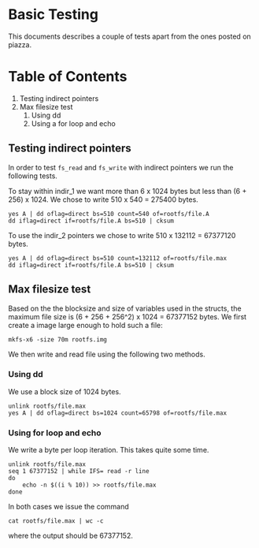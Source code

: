 Basic Testing
=============
This documents describes a couple of tests apart from the ones posted on piazza.

# Table of Contents
1. Testing indirect pointers
2. Max filesize test
    1. Using dd
    2. Using a for loop and echo

## Testing indirect pointers
In order to test `fs_read` and `fs_write` with indirect pointers we run the
following tests.

To stay within indir_1 we want more than 6 x 1024 bytes
but less than (6 + 256) x 1024. We chose to write 510 x 540 = 275400 bytes.
```
yes A | dd oflag=direct bs=510 count=540 of=rootfs/file.A
dd iflag=direct if=rootfs/file.A bs=510 | cksum
```
To use the indir_2 pointers we chose to write 510 x 132112 = 67377120 bytes.
```
yes A | dd oflag=direct bs=510 count=132112 of=rootfs/file.max
dd iflag=direct if=rootfs/file.A bs=510 | cksum
```

## Max filesize test

Based on the the blocksize and size of variables used in the structs,
the maximum file size is (6 + 256 + 256^2) x 1024 = 67377152 bytes.
We first create a image large enough to hold such a file:
```
mkfs-x6 -size 70m rootfs.img
```

We then write and read file using the following two methods.

### Using dd
We use a block size of 1024 bytes.
```
unlink rootfs/file.max
yes A | dd oflag=direct bs=1024 count=65798 of=rootfs/file.max
```

### Using for loop and echo
We write a byte per loop iteration. This takes quite some time.

```
unlink rootfs/file.max
seq 1 67377152 | while IFS= read -r line
do
    echo -n $((i % 10)) >> rootfs/file.max
done
```

In both cases we issue the command
```
cat rootfs/file.max | wc -c
```
where the output should be 67377152.
